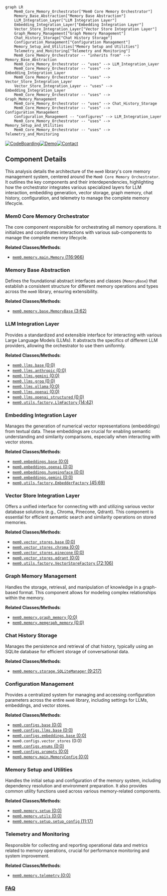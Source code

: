 ```mermaid
graph LR
    Mem0_Core_Memory_Orchestrator["Mem0 Core Memory Orchestrator"]
    Memory_Base_Abstraction["Memory Base Abstraction"]
    LLM_Integration_Layer["LLM Integration Layer"]
    Embedding_Integration_Layer["Embedding Integration Layer"]
    Vector_Store_Integration_Layer["Vector Store Integration Layer"]
    Graph_Memory_Management["Graph Memory Management"]
    Chat_History_Storage["Chat History Storage"]
    Configuration_Management["Configuration Management"]
    Memory_Setup_and_Utilities["Memory Setup and Utilities"]
    Telemetry_and_Monitoring["Telemetry and Monitoring"]
    Mem0_Core_Memory_Orchestrator -- "inherits from" --> Memory_Base_Abstraction
    Mem0_Core_Memory_Orchestrator -- "uses" --> LLM_Integration_Layer
    Mem0_Core_Memory_Orchestrator -- "uses" --> Embedding_Integration_Layer
    Mem0_Core_Memory_Orchestrator -- "uses" --> Vector_Store_Integration_Layer
    Vector_Store_Integration_Layer -- "uses" --> Embedding_Integration_Layer
    Mem0_Core_Memory_Orchestrator -- "uses" --> Graph_Memory_Management
    Mem0_Core_Memory_Orchestrator -- "uses" --> Chat_History_Storage
    Mem0_Core_Memory_Orchestrator -- "uses" --> Configuration_Management
    Configuration_Management -- "configures" --> LLM_Integration_Layer
    Mem0_Core_Memory_Orchestrator -- "uses" --> Memory_Setup_and_Utilities
    Mem0_Core_Memory_Orchestrator -- "uses" --> Telemetry_and_Monitoring
```
[![CodeBoarding](https://img.shields.io/badge/Generated%20by-CodeBoarding-9cf?style=flat-square)](https://github.com/CodeBoarding/CodeBoarding)[![Demo](https://img.shields.io/badge/Try%20our-Demo-blue?style=flat-square)](https://www.codeboarding.org/demo)[![Contact](https://img.shields.io/badge/Contact%20us%20-%20contact@codeboarding.org-lightgrey?style=flat-square)](mailto:contact@codeboarding.org)

## Component Details

This analysis details the architecture of the `mem0` library's core memory management system, centered around the `Mem0 Core Memory Orchestrator`. It outlines the key components and their interdependencies, highlighting how the orchestrator integrates various specialized layers for LLM interaction, embedding generation, vector storage, graph memory, chat history, configuration, and telemetry to manage the complete memory lifecycle.

### Mem0 Core Memory Orchestrator
The core component responsible for orchestrating all memory operations. It initializes and coordinates interactions with various sub-components to manage the complete memory lifecycle.


**Related Classes/Methods**:

- <a href="https://github.com/mem0ai/mem0/blob/master/mem0/memory/main.py#L116-L966" target="_blank" rel="noopener noreferrer">`mem0.memory.main.Memory` (116:966)</a>


### Memory Base Abstraction
Defines the foundational abstract interfaces and classes (`MemoryBase`) that establish a consistent structure for different memory operations and types across the `mem0` library, ensuring extensibility.


**Related Classes/Methods**:

- <a href="https://github.com/mem0ai/mem0/blob/master/mem0/memory/base.py#L3-L62" target="_blank" rel="noopener noreferrer">`mem0.memory.base.MemoryBase` (3:62)</a>


### LLM Integration Layer
Provides a standardized and extensible interface for interacting with various Large Language Models (LLMs). It abstracts the specifics of different LLM providers, allowing the orchestrator to use them uniformly.


**Related Classes/Methods**:

- <a href="https://github.com/mem0ai/mem0/blob/master/mem0/llms/base.py#L0-L0" target="_blank" rel="noopener noreferrer">`mem0.llms.base` (0:0)</a>
- <a href="https://github.com/mem0ai/mem0/blob/master/mem0/llms/anthropic.py#L0-L0" target="_blank" rel="noopener noreferrer">`mem0.llms.anthropic` (0:0)</a>
- <a href="https://github.com/mem0ai/mem0/blob/master/mem0/llms/gemini.py#L0-L0" target="_blank" rel="noopener noreferrer">`mem0.llms.gemini` (0:0)</a>
- <a href="https://github.com/mem0ai/mem0/blob/master/mem0/llms/groq.py#L0-L0" target="_blank" rel="noopener noreferrer">`mem0.llms.groq` (0:0)</a>
- <a href="https://github.com/mem0ai/mem0/blob/master/mem0/llms/ollama.py#L0-L0" target="_blank" rel="noopener noreferrer">`mem0.llms.ollama` (0:0)</a>
- <a href="https://github.com/mem0ai/mem0/blob/master/mem0/llms/openai.py#L0-L0" target="_blank" rel="noopener noreferrer">`mem0.llms.openai` (0:0)</a>
- <a href="https://github.com/mem0ai/mem0/blob/master/mem0/llms/openai_structured.py#L0-L0" target="_blank" rel="noopener noreferrer">`mem0.llms.openai_structured` (0:0)</a>
- <a href="https://github.com/mem0ai/mem0/blob/master/mem0/utils/factory.py#L14-L42" target="_blank" rel="noopener noreferrer">`mem0.utils.factory.LlmFactory` (14:42)</a>


### Embedding Integration Layer
Manages the generation of numerical vector representations (embeddings) from textual data. These embeddings are crucial for enabling semantic understanding and similarity comparisons, especially when interacting with vector stores.


**Related Classes/Methods**:

- <a href="https://github.com/mem0ai/mem0/blob/master/mem0/embeddings/base.py#L0-L0" target="_blank" rel="noopener noreferrer">`mem0.embeddings.base` (0:0)</a>
- <a href="https://github.com/mem0ai/mem0/blob/master/mem0/embeddings/openai.py#L0-L0" target="_blank" rel="noopener noreferrer">`mem0.embeddings.openai` (0:0)</a>
- <a href="https://github.com/mem0ai/mem0/blob/master/mem0/embeddings/huggingface.py#L0-L0" target="_blank" rel="noopener noreferrer">`mem0.embeddings.huggingface` (0:0)</a>
- <a href="https://github.com/mem0ai/mem0/blob/master/mem0/embeddings/gemini.py#L0-L0" target="_blank" rel="noopener noreferrer">`mem0.embeddings.gemini` (0:0)</a>
- <a href="https://github.com/mem0ai/mem0/blob/master/mem0/utils/factory.py#L45-L69" target="_blank" rel="noopener noreferrer">`mem0.utils.factory.EmbedderFactory` (45:69)</a>


### Vector Store Integration Layer
Offers a unified interface for connecting with and utilizing various vector database solutions (e.g., Chroma, Pinecone, Qdrant). This component is essential for efficient semantic search and similarity operations on stored memories.


**Related Classes/Methods**:

- <a href="https://github.com/mem0ai/mem0/blob/master/mem0/vector_stores/base.py#L0-L0" target="_blank" rel="noopener noreferrer">`mem0.vector_stores.base` (0:0)</a>
- <a href="https://github.com/mem0ai/mem0/blob/master/mem0/vector_stores/chroma.py#L0-L0" target="_blank" rel="noopener noreferrer">`mem0.vector_stores.chroma` (0:0)</a>
- <a href="https://github.com/mem0ai/mem0/blob/master/mem0/vector_stores/pinecone.py#L0-L0" target="_blank" rel="noopener noreferrer">`mem0.vector_stores.pinecone` (0:0)</a>
- <a href="https://github.com/mem0ai/mem0/blob/master/mem0/vector_stores/qdrant.py#L0-L0" target="_blank" rel="noopener noreferrer">`mem0.vector_stores.qdrant` (0:0)</a>
- <a href="https://github.com/mem0ai/mem0/blob/master/mem0/utils/factory.py#L72-L106" target="_blank" rel="noopener noreferrer">`mem0.utils.factory.VectorStoreFactory` (72:106)</a>


### Graph Memory Management
Handles the storage, retrieval, and manipulation of knowledge in a graph-based format. This component allows for modeling complex relationships within the memory.


**Related Classes/Methods**:

- <a href="https://github.com/mem0ai/mem0/blob/master/mem0/memory/graph_memory.py#L0-L0" target="_blank" rel="noopener noreferrer">`mem0.memory.graph_memory` (0:0)</a>
- <a href="https://github.com/mem0ai/mem0/blob/master/mem0/memory/memgraph_memory.py#L0-L0" target="_blank" rel="noopener noreferrer">`mem0.memory.memgraph_memory` (0:0)</a>


### Chat History Storage
Manages the persistence and retrieval of chat history, typically using an SQLite database for efficient storage of conversational data.


**Related Classes/Methods**:

- <a href="https://github.com/mem0ai/mem0/blob/master/mem0/memory/storage.py#L9-L217" target="_blank" rel="noopener noreferrer">`mem0.memory.storage.SQLiteManager` (9:217)</a>


### Configuration Management
Provides a centralized system for managing and accessing configuration parameters across the entire `mem0` library, including settings for LLMs, embeddings, and vector stores.


**Related Classes/Methods**:

- <a href="https://github.com/mem0ai/mem0/blob/master/mem0/configs/base.py#L0-L0" target="_blank" rel="noopener noreferrer">`mem0.configs.base` (0:0)</a>
- <a href="https://github.com/mem0ai/mem0/blob/master/mem0/configs/llms/base.py#L0-L0" target="_blank" rel="noopener noreferrer">`mem0.configs.llms.base` (0:0)</a>
- <a href="https://github.com/mem0ai/mem0/blob/master/mem0/configs/embeddings/base.py#L0-L0" target="_blank" rel="noopener noreferrer">`mem0.configs.embeddings.base` (0:0)</a>
- `mem0.configs.vector_stores` (0:0)
- <a href="https://github.com/mem0ai/mem0/blob/master/mem0/configs/enums.py#L0-L0" target="_blank" rel="noopener noreferrer">`mem0.configs.enums` (0:0)</a>
- <a href="https://github.com/mem0ai/mem0/blob/master/mem0/configs/prompts.py#L0-L0" target="_blank" rel="noopener noreferrer">`mem0.configs.prompts` (0:0)</a>
- <a href="https://github.com/mem0ai/mem0/blob/master/mem0/memory/main.py#L0-L0" target="_blank" rel="noopener noreferrer">`mem0.memory.main.MemoryConfig` (0:0)</a>


### Memory Setup and Utilities
Handles the initial setup and configuration of the memory system, including dependency resolution and environment preparation. It also provides common utility functions used across various memory-related components.


**Related Classes/Methods**:

- <a href="https://github.com/mem0ai/mem0/blob/master/mem0/memory/setup.py#L0-L0" target="_blank" rel="noopener noreferrer">`mem0.memory.setup` (0:0)</a>
- <a href="https://github.com/mem0ai/mem0/blob/master/mem0/memory/utils.py#L0-L0" target="_blank" rel="noopener noreferrer">`mem0.memory.utils` (0:0)</a>
- <a href="https://github.com/mem0ai/mem0/blob/master/mem0/memory/setup.py#L11-L17" target="_blank" rel="noopener noreferrer">`mem0.memory.setup.setup_config` (11:17)</a>


### Telemetry and Monitoring
Responsible for collecting and reporting operational data and metrics related to memory operations, crucial for performance monitoring and system improvement.


**Related Classes/Methods**:

- <a href="https://github.com/mem0ai/mem0/blob/master/mem0/memory/telemetry.py#L0-L0" target="_blank" rel="noopener noreferrer">`mem0.memory.telemetry` (0:0)</a>




### [FAQ](https://github.com/CodeBoarding/GeneratedOnBoardings/tree/main?tab=readme-ov-file#faq)